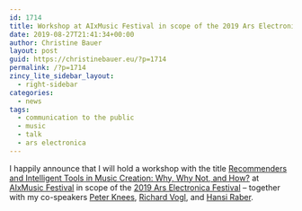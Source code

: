 ```yaml
---
id: 1714
title: Workshop at AIxMusic Festival in scope of the 2019 Ars Electronica Festival
date: 2019-08-27T21:41:34+00:00
author: Christine Bauer
layout: post
guid: https://christinebauer.eu/?p=1714
permalink: /?p=1714
zincy_lite_sidebar_layout:
  - right-sidebar
categories:
  - news
tags:
  - communication to the public
  - music
  - talk
  - ars electronica
---
```

I happily announce that I will hold a workshop with the title <a href="https://ars.electronica.art/outofthebox/en/aixmusic-tools/" rel="noopener noreferrer" target="_blank">Recommenders and Intelligent Tools in Music Creation: Why, Why Not, and How?</a> at <a href="https://ars.electronica.art/outofthebox/en/aixmusic/" rel="noopener noreferrer" target="_blank">AIxMusic Festival</a> in scope of the <a href="https://ars.electronica.art/outofthebox/en/" rel="noopener noreferrer" target="_blank">2019 Ars Electronica Festival</a> &ndash; together with my co-speakers <a href="https://www.ifs.tuwien.ac.at/~knees/" rel="noopener noreferrer" target="_blank">Peter Knees</a>, <a href="https://www.ifs.tuwien.ac.at/~vogl/" rel="noopener noreferrer" target="_blank">Richard Vogl</a>, and <a href="https://asdfg.me" rel="noopener noreferrer" target="_blank">Hansi Raber</a>.
